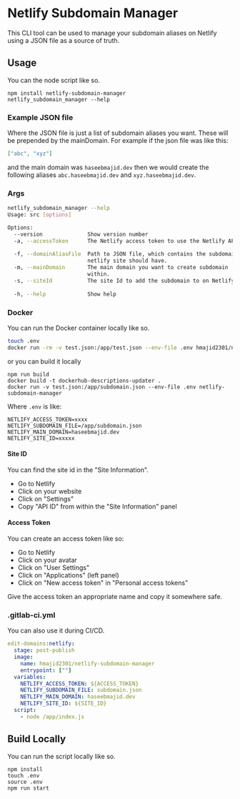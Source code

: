# Netlify Subdomain Manager

This CLI tool can be used to manage your subdomain aliases on Netlify using a JSON file as a
source of truth.

## Usage

You can the node script like so.

```
npm install netlify-subdomain-manager
netlify_subdomain_manager --help
```

### Example JSON file

Where the JSON file is just a list of subdomain aliases you want. These will be prepended
by the mainDomain. For example if the json file was like this:

```json
["abc", "xyz"]
```

and the main domain was `haseebmajid.dev` then we would create the following aliases
`abc.haseebmajid.dev` and `xyz.haseebmajid.dev`.


### Args

```bash
netlify_subdomain_manager --help
Usage: src [options]

Options:
  --version              Show version number                           [boolean]
  -a, --accessToken      The Netlify access token to use the Netlify API.
                                                                      [required]
  -f, --domainAliasFile  Path to JSON file, which contains the subdomain the
                         netlify site should have.                    [required]
  -m, --mainDomain       The main domain you want to create subdomain
                         within.                                      [required]
  -s, --siteId           The site Id to add the subdomain to on Netlify.
                                                                      [required]
  -h, --help             Show help                                     [boolean]
```

### Docker

You can run the Docker container locally like so.

```bash
touch .env
docker run -rm -v test.json:/app/test.json --env-file .env hmajid2301/netlify-subdomain-manager
```

or you can build it locally

```
npm run build
docker build -t dockerhub-descriptions-updater .
docker run -v test.json:/app/subdomain.json --env-file .env netlify-subdomain-manager
```

Where `.env` is like:

```.env
NETLIFY_ACCESS_TOKEN=xxxx
NETLIFY_SUBDOMAIN_FILE=/app/subdomain.json
NETLIFY_MAIN_DOMAIN=haseebmajid.dev
NETLIFY_SITE_ID=xxxxx
```

#### Site ID

You can find the site id in the "Site Information".

* Go to Netlify
* Click on your website
* Click on "Settings" 
* Copy "API ID" from within the "Site Information" panel

#### Access Token

You can create an access token like so:

* Go to Netlify
* Click on your avatar
* Click on "User Settings"
* Click on "Applications" (left panel)
* Click on "New access token" in "Personal access tokens"

Give the access token an appropriate name and copy it somewhere safe.

### .gitlab-ci.yml

You can also use it during CI/CD.

```yaml
edit-domains:netlify:
  stage: post-publish
  image:
    name: hmajid2301/netlify-subdomain-manager
    entrypoint: [""]
  variables:
    NETLIFY_ACCESS_TOKEN: ${ACCESS_TOKEN}
    NETLIFY_SUBDOMAIN_FILE: subdomain.json
    NETLIFY_MAIN_DOMAIN: haseebmajid.dev
    NETLIFY_SITE_ID: ${SITE_ID}
  script:
    - node /app/index.js
```

## Build Locally

You can run the script locally like so.

```
npm install
touch .env
source .env
npm run start
```